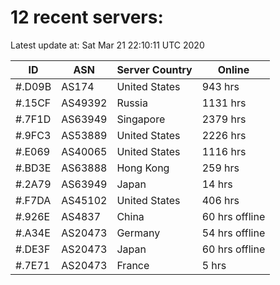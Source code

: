 # 12 recent servers:

Latest update at: Sat Mar 21 22:10:11 UTC 2020

| ID | ASN | Server Country | Online |
| -- | --- | -------------- | ------ |
| #.D09B | AS174 | United States | 943 hrs |
| #.15CF | AS49392 | Russia | 1131 hrs |
| #.7F1D | AS63949 | Singapore | 2379 hrs |
| #.9FC3 | AS53889 | United States | 2226 hrs |
| #.E069 | AS40065 | United States | 1116 hrs |
| #.BD3E | AS63888 | Hong Kong | 259 hrs |
| #.2A79 | AS63949 | Japan | 14 hrs |
| #.F7DA | AS45102 | United States | 406 hrs |
| #.926E | AS4837 | China | 60 hrs offline |
| #.A34E | AS20473 | Germany | 54 hrs offline |
| #.DE3F | AS20473 | Japan | 60 hrs offline |
| #.7E71 | AS20473 | France | 5 hrs |

